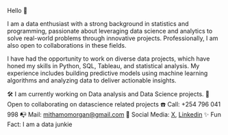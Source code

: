 Hello 👋

I am a data enthusiast with a strong background in statistics and programming, passionate about leveraging data science and analytics to solve real-world problems through innovative projects. Professionally, I am also open to collaborations in these fields.

I have had the opportunity to work on diverse data projects, which have honed my skills in Python, SQL, Tableau, and statistical analysis. My experience includes building predictive models using machine learning algorithms and analyzing data to deliver actionable insights.

🛠️ I am currently working on Data analysis and Data Science projects.
🤝 Open to collaborating on datascience related projects
☎️ Call: +254 796 041 998
📭 Mail: mithamomorgan@gmail.com
💬 Social Media: [X](https://x.com/morgan_murimi?s=09), [Linkedin](https://www.linkedin.com/in/morgan-murimi-0494b8264/)
✨ Fun Fact: I am a data junkie






<!---
MorganTheAnalyst/MorganTheAnalyst is a ✨ special ✨ repository because its `README.md` (this file) appears on your GitHub profile.
You can click the Preview link to take a look at your changes.
--->
